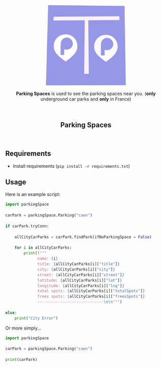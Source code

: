 <p align="center"><a href="https://darkreader.org" target="_blank" rel="noreferrer noopener"><img width="250" alt="Dark Reader's mascot" src="img/icon.png"></a></p>
<p align="center"><strong>Parking Spaces</strong> is used to see the parking spaces near you. (<strong>only</strong> underground car parks and <strong>only</strong> in France)</p>
<br/>


<h2 align="center">Parking Spaces</h2>
<br/>

## Requirements

- Install requirements (`pip install -r requirements.txt`)

## Usage

Here is an example script:

```python
import parkingSpace

carPark = parkingSpace.Parking("caen")

if carPark.tryConn:

    allCityCarParks = carPark.findPark(ifNoParkingSpace = False) 
    
    for i in allCityCarParks:
        print(f"""
              name: {i}
              title: {allCityCarParks[i]["title"]}
              city: {allCityCarParks[i]["city"]}
              street: {allCityCarParks[i]["street"]}
              latitude: {allCityCarParks[i]["lat"]}
              longitude: {allCityCarParks[i]["lng"]}
              total spots: {allCityCarParks[i]["totalSpots"]}
              frees spots: {allCityCarParks[i]["freesSpots"]}
              -----------------------------\n\n""")

else:
    print("City Error")
```

Or more simply...

```python
import parkingSpace

carPark = parkingSpace.Parking("caen")

print(carPark)
```
